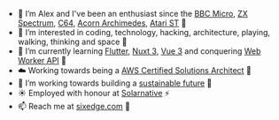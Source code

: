 - 👋 I’m Alex and I've been an enthusiast since the 
[BBC Micro](https://en.wikipedia.org/wiki/BBC_Micro), 
[ZX Spectrum](https://en.wikipedia.org/wiki/ZX_Spectrum), 
[C64](https://en.wikipedia.org/wiki/Commodore_64), 
[Acorn Archimedes](https://en.wikipedia.org/wiki/Acorn_Archimedes),
[Atari ST](https://en.wikipedia.org/wiki/Atari_ST) 💾
- 👀 I’m interested in coding, technology, hacking, architecture, playing, walking, thinking and space 🚀
- 🌱 I’m currently learning [Flutter](https://flutter.dev/), 
[Nuxt 3](https://masteringnuxt.com/), 
[Vue 3](https://www.vuemastery.com/) and conquering [Web Worker API](https://developer.mozilla.org/en-US/docs/Web/API/Web_Workers_API) 🧪
- ☁️ Working towards being a [AWS Certified Solutions Architect](https://aws.amazon.com/certification/certified-solutions-architect-professional/) 📃
- 💞️ I’m working towards building a [sustainable future](https://en.wikipedia.org/wiki/Sustainable_development) 🌳
- ☀️ Employed with honour at [Solarnative](https://solarnative.com/) ⚡
- 📫 Reach me at [sixedge.com](https://sixedge.com/) 👋

<!---
abarke/abarke is a ✨ special ✨ repository because its `README.md` (this file) appears on your GitHub profile.
You can click the Preview link to take a look at your changes.
--->
